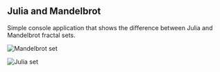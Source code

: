 ## Julia and Mandelbrot ##

Simple console application that shows the difference between Julia and Mandelbrot fractal sets.

![Mandelbrot set](http://if.pw.edu.pl/~ludwik/images/Mandelbrot.png)

![Julia set](http://if.pw.edu.pl/~ludwik/images/Julia.png)
